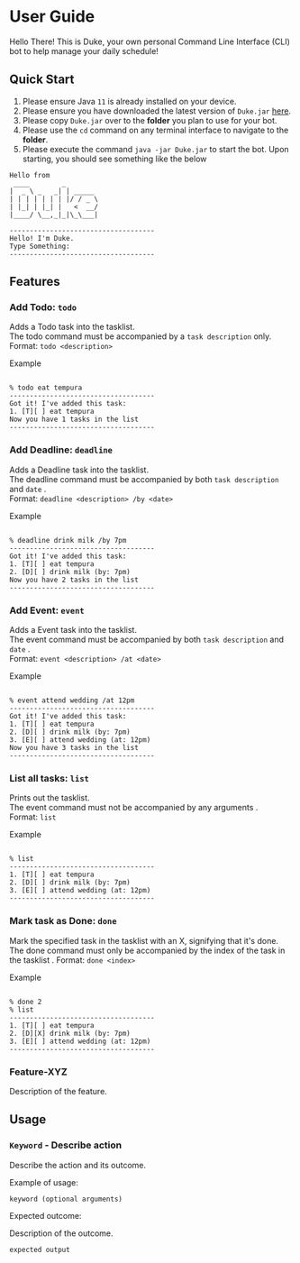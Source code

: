 # User Guide

Hello There! This is Duke, your own personal Command Line Interface (CLI) bot to help manage your daily schedule!

## Quick Start

1. Please ensure Java ```11``` is already installed on your device.
2. Please ensure you have downloaded the latest version of ```Duke.jar``` [here](https://github.com/KaiserHuang88/ip).
3. Please copy ```Duke.jar``` over to the **folder** you plan to use for your bot.
4. Please use the ```cd``` command on any terminal interface to navigate to the **folder**.
5. Please execute the command `java -jar Duke.jar` to start the bot. Upon starting, you should see something like the below

```  
Hello from  
 ____        _        
|  _ \ _   _| | _____ 
| | | | | | | |/ / _ \
| |_| | |_| |   <  __/
|____/ \__,_|_|\_\___|  

------------------------------------  
Hello! I'm Duke.  
Type Something:  
------------------------------------  
```

## Features


### Add Todo: ```todo```
Adds a Todo task into the tasklist.  
The todo command must be accompanied by a `task description` only.  
Format: `` todo <description> ``

Example
```

% todo eat tempura  
------------------------------------  
Got it! I've added this task:   
1. [T][ ] eat tempura  
Now you have 1 tasks in the list  
------------------------------------  

```

### Add Deadline: ```deadline```
Adds a Deadline task into the tasklist.  
The deadline command must be accompanied by both `task description` and `date` .  
Format: `` deadline <description> /by <date> ``

Example
```

% deadline drink milk /by 7pm
------------------------------------  
Got it! I've added this task:   
1. [T][ ] eat tempura  
2. [D][ ] drink milk (by: 7pm)
Now you have 2 tasks in the list  
------------------------------------  

```

### Add Event: ```event```
Adds a Event task into the tasklist.  
The event command must be accompanied by both `task description` and `date` .  
Format: `` event <description> /at <date> ``

Example
```

% event attend wedding /at 12pm
------------------------------------  
Got it! I've added this task:   
1. [T][ ] eat tempura  
2. [D][ ] drink milk (by: 7pm)
3. [E][ ] attend wedding (at: 12pm)
Now you have 3 tasks in the list  
------------------------------------  

```

### List all tasks: ```list```
Prints out the tasklist.  
The event command must not be accompanied by any arguments .  
Format: `` list ``

Example
```

% list
------------------------------------  
1. [T][ ] eat tempura  
2. [D][ ] drink milk (by: 7pm)
3. [E][ ] attend wedding (at: 12pm)
------------------------------------  

```

### Mark task as Done: ```done```
Mark the specified task in the tasklist with an X, signifying that it's done.   
The done command must only be accompanied by the index of the task in the tasklist . 
Format: `` done <index> ``

Example
```

% done 2
% list
------------------------------------  
1. [T][ ] eat tempura  
2. [D][X] drink milk (by: 7pm)
3. [E][ ] attend wedding (at: 12pm)  
------------------------------------  

```


### Feature-XYZ

Description of the feature.

## Usage

### `Keyword` - Describe action

Describe the action and its outcome.

Example of usage: 

`keyword (optional arguments)`

Expected outcome:

Description of the outcome.

```
expected output
```
